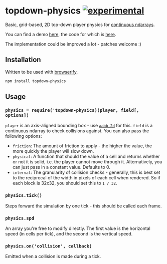 # topdown-physics [![experimental](https://rawgithub.com/hughsk/stability-badges/master/dist/experimental.svg)](http://github.com/hughsk/stability-badges) #

Basic, grid-based, 2D top-down player physics for
[continuous ndarrays](http://github.com/hughsk/ndarray-continuous).

You can find a demo [here](http://hughsk.github.io/topdown-physics),
the code for which is
[here](https://github.com/hughsk/topdown-physics/blob/master/demo.js).

The implementation could be improved a lot - patches welcome :)

## Installation ##

Written to be used with [browserify](http://browserify.org/).

``` bash
npm install topdown-physics
```

## Usage ##

### `physics = require('topdown-physics)(player, field[, options])` ###

`player` is an axis-aligned bounding box - use
[`aabb-2d`](http://npmjs.org/package/aabb-2d) for this. `field` is a
continuous ndarray to check collisions against. You can also pass the
following options:

* `friction`: The amount of friction to apply - the higher the value, the
  more quickly the player will slow down.
* `physical`: A function that should the value of a cell and returns whether
  or not it is solid, i.e. the player cannot move through it. Alternatively,
  you can just pass in a constant value. Defaults to 0.
* `interval`: The granularity of collision checks - generally, this is best
  set to the reciprocal of the width in pixels of each cell when rendered.
  So if each block is 32x32, you should set this to `1 / 32`.

### `physics.tick()` ###

Steps forward the simulation by one tick - this should be called each frame.

### `physics.spd` ###

An array you're free to modify directly. The first value is the horizontal
speed (in cells per tick), and the second is the vertical speed.

### `physics.on('collision', callback)` ###

Emitted when a collision is made during a tick.
